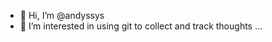 - 👋 Hi, I’m @andyssys
- 👀 I’m interested in using git to collect and track thoughts ...

<!---
andyssys/andyssys is a ✨ special ✨ repository because its `README.md` (this file) appears on your GitHub profile.
You can click the Preview link to take a look at your changes.
--->
